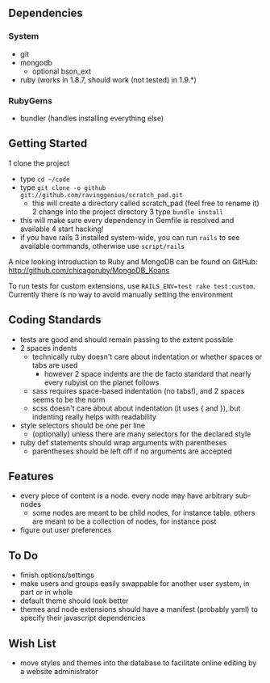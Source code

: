 ## Dependencies

### System
* git
* mongodb
  * optional bson_ext
* ruby (works in 1.8.7, should work (not tested) in 1.9.*)

### RubyGems
* bundler (handles installing everything else)

## Getting Started

1 clone the project
  * type `cd ~/code`
  * type `git clone -o github git://github.com/ravinggenius/scratch_pad.git`
    * this will create a directory called scratch_pad (feel free to rename it)
2 change into the project directory
3 type `bundle install`
  * this will make sure every dependency in Gemfile is resolved and available
4 start hacking!
  * if you have rails 3 installed system-wide, you can run `rails` to see available commands, otherwise use `script/rails`

A nice looking introduction to Ruby and MongoDB can be found on GitHub: http://github.com/chicagoruby/MongoDB_Koans

To run tests for custom extensions, use `RAILS_ENV=test rake test:custom`. Currently there is no way to avoid manually setting the environment

## Coding Standards

* tests are good and should remain passing to the extent possible
* 2 spaces indents
  * technically ruby doesn't care about indentation or whether spaces or tabs are used
    * however 2 space indents are the de facto standard that nearly every rubyist on the planet follows
  * sass requires space-based indentation (no tabs!), and 2 spaces seems to be the norm
  * scss doesn't care about about indentation (it uses { and }), but indenting really helps with readability
* style selectors should be one per line
  * (optionally) unless there are many selectors for the declared style
* ruby def statements should wrap arguments with parentheses
  * parentheses should be left off if no arguments are accepted

## Features

* every piece of content is a node. every node may have arbitrary sub-nodes
  * some nodes are meant to be child nodes, for instance table. others are meant to be a collection of nodes, for instance post
* figure out user preferences

## To Do

* finish options/settings
* make users and groups easily swappable for another user system, in part or in whole
* default theme should look better
* themes and node extensions should have a manifest (probably yaml) to specify their javascript dependencies

## Wish List

* move styles and themes into the database to facilitate online editing by a website administrator
